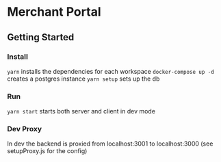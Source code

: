 # Merchant Portal

## Getting Started

### Install

`yarn` installs the dependencies for each workspace
`docker-compose up -d` creates a postgres instance
`yarn setup` sets up the db

### Run

`yarn start` starts both server and client in dev mode

### Dev Proxy

In dev the backend is proxied from localhost:3001 to localhost:3000 (see setupProxy.js for the config)
